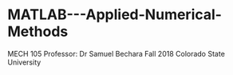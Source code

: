 # MATLAB---Applied-Numerical-Methods

MECH 105
Professor: Dr Samuel Bechara
Fall 2018
Colorado State University
